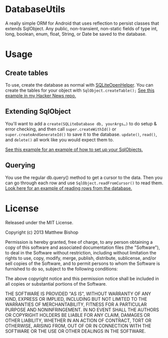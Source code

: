 # DatabaseUtils

A really simple ORM for Android that uses reflection to persist classes that extends SqlObject. Any public, non-transient, non-static fields of type int, long, boolean, enum, float, String, or Date be saved to the database. 

# Usage

## Create tables
To use, create the database as normal with [SQLiteOpenHelper](http://developer.android.com/reference/android/database/sqlite/SQLiteOpenHelper.html). You can create the tables for your object with `SqlObject.createTable();` [See this example in my Hacker News repo.](https://github.com/bishopmatthew/HackerNews/blob/master/src/com/airlocksoftware/hackernews/cache/DbHelperSingleton.java)

## Extending SqlObject
You'll want to add a `create(SQLiteDatabase db, yourArgs…)` to do setup & error checking, and then call `super.createWithId()` or `super.createAndGenerateId()` to save it to the database. `update()`, `read()`, and `delete()` all work like you would expect them to.

[See this example for an example of how to set up your SqlObjects.](https://github.com/bishopmatthew/HackerNews/blob/master/src/com/airlocksoftware/hackernews/model/Story.java)

## Querying
You use the regular db.query() method to get a cursor to the data. Then you can go through each row and use `SqlObject.readFromCursor()` to read them. [Look here for an example of reading rows from the database.](https://github.com/bishopmatthew/HackerNews/blob/master/src/com/airlocksoftware/hackernews/model/Story.java#L140)

# License
Released under the MIT License.

Copyright (c) 2013 Matthew Bishop

Permission is hereby granted, free of charge, to any person obtaining a copy of this software and associated documentation files (the "Software"), to deal in the Software without restriction, including without limitation the rights to use, copy, modify, merge, publish, distribute, sublicense, and/or sell copies of the Software, and to permit persons to whom the Software is furnished to do so, subject to the following conditions:

The above copyright notice and this permission notice shall be included in all copies or substantial portions of the Software.

THE SOFTWARE IS PROVIDED "AS IS", WITHOUT WARRANTY OF ANY KIND, EXPRESS OR IMPLIED, INCLUDING BUT NOT LIMITED TO THE WARRANTIES OF MERCHANTABILITY, FITNESS FOR A PARTICULAR PURPOSE AND NONINFRINGEMENT. IN NO EVENT SHALL THE AUTHORS OR COPYRIGHT HOLDERS BE LIABLE FOR ANY CLAIM, DAMAGES OR OTHER LIABILITY, WHETHER IN AN ACTION OF CONTRACT, TORT OR OTHERWISE, ARISING FROM, OUT OF OR IN CONNECTION WITH THE SOFTWARE OR THE USE OR OTHER DEALINGS IN THE SOFTWARE.
